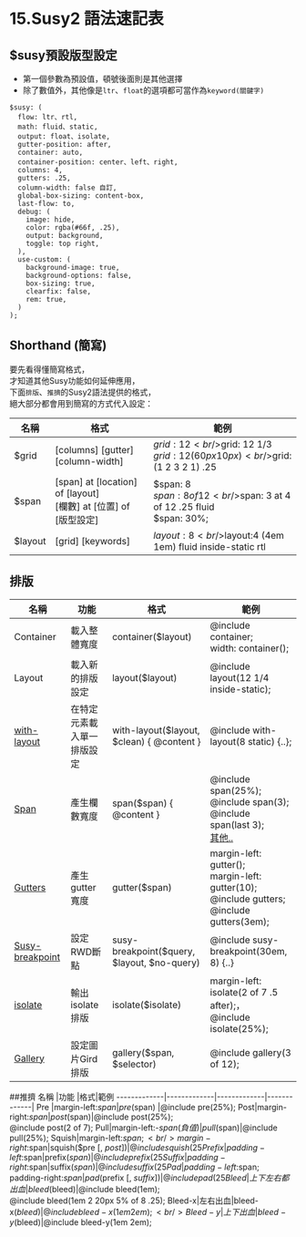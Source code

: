 # 15.Susy2 語法速記表

## $susy預設版型設定
* 第一個參數為預設值，頓號後面則是其他選擇
* 除了數值外，其他像是`ltr`、`float`的選項都可當作為`keyword(關鍵字)`  


```
$susy: (
  flow: ltr、rtl,
  math: fluid、static,
  output: float、isolate,
  gutter-position: after,
  container: auto,
  container-position: center、left、right,
  columns: 4,
  gutters: .25,
  column-width: false 自訂,
  global-box-sizing: content-box,
  last-flow: to,
  debug: (
    image: hide,
    color: rgba(#66f, .25),
    output: background,
    toggle: top right,
  ),
  use-custom: (
    background-image: true,
    background-options: false,
    box-sizing: true,
    clearfix: false,
    rem: true,
  )
);
```
## Shorthand (簡寫)
要先看得懂簡寫格式，  
才知道其他Susy功能如何延伸應用，  
下面`排版`、`推擠`的Susy2語法提供的格式，  
絕大部分都會用到簡寫的方式代入設定： 

名稱  | 格式 | 範例  | 
------------- | -------------  | -------------  
$grid | [columns] [gutter] [column-width] | $grid: 12<br />$grid: 12 1/3 <br />$grid: 12 (60px 10px)<br />$grid: (1 2 3 2 1) .25
$span | [span] at [location] of [layout] <br /> [欄數] at [位置] of [版型設定]  | $span: 8<br /> $span:8 of 12<br />$span: 3 at 4 of 12 .25 fluid <br />$span: 30%;
$layout | [grid] [keywords]  | $layout:8<br />$layout:4 (4em 1em) fluid inside-static rtl

## 排版
名稱  |功能 |格式|範例
-------------|-------------|-------------|-------------|
Container|載入整體寬度|container($layout)|@include container;<br/>width: container(); <br/>
Layout |載入新的排版設定 | layout($layout) |@include layout(12 1/4 inside-static);
<a href="https://github.com/gonsakon/Learn-Sass-in-90-days/blob/master/docs/susy2/9.%E4%BD%BF%E7%94%A8with%20layout%E8%AE%93%E7%89%88%E5%9E%8B%E5%90%8C%E6%99%82%E5%AD%98%E5%9C%A8%E5%85%A9%E7%A8%AE%E4%BB%A5%E4%B8%8A%E7%9A%84Grid.markdown" target="_blank">with-layout</a>|在特定元素載入單一排版設定| with-layout($layout, $clean) { @content }| @include with-layout(8 static) {..};
<a href="https://github.com/gonsakon/Learn-Sass-in-90-days/blob/master/docs/susy2/12.Toolkit%20-%20span%20Mixin%E3%80%81function.markdown" target="_blank">Span</a>|產生欄數寬度|span($span) { @content }|@include span(25%); <br /> @include span(3); <br /> @include span(last 3);<br /><a href="https://github.com/gonsakon/Learn-Sass-in-90-days/blob/master/docs/susy2/12.Toolkit%20-%20span%20Mixin%E3%80%81function.markdown" target="_blank">其他..</a>
<a href="https://github.com/gonsakon/Learn-Sass-in-90-days/blob/master/docs/susy2/13.Toolkit%20-%20gutter%E3%80%81container.markdown#gutters" target="_blank">Gutters</a>|產生gutter寬度|gutter($span)|margin-left: gutter(); <br />margin-left: gutter(10); <br />@include gutters; <br /> @include gutters(3em);
<a href="https://github.com/gonsakon/Learn-Sass-in-90-days/blob/master/docs/susy2/7.markdown" target="_blank">Susy-breakpoint</a>|設定RWD斷點|susy-breakpoint($query, $layout, $no-query)|@include susy-breakpoint(30em, 8) {..}
<a href="https://github.com/gonsakon/Learn-Sass-in-90-days/blob/master/docs/susy2/9.%E4%BD%BF%E7%94%A8with%20layout%E8%AE%93%E7%89%88%E5%9E%8B%E5%90%8C%E6%99%82%E5%AD%98%E5%9C%A8%E5%85%A9%E7%A8%AE%E4%BB%A5%E4%B8%8A%E7%9A%84Grid.markdown#%E7%AF%84%E4%BE%8B%E7%A8%8B%E5%BC%8F%E7%A2%BC" target="_blank">isolate</a>|輸出isolate排版|isolate($isolate)|margin-left: isolate(2 of 7 .5 after);，<br/>@include isolate(25%);
<a href="https://github.com/gonsakon/Learn-Sass-in-90-days/blob/master/docs/susy2/9.%E4%BD%BF%E7%94%A8with%20layout%E8%AE%93%E7%89%88%E5%9E%8B%E5%90%8C%E6%99%82%E5%AD%98%E5%9C%A8%E5%85%A9%E7%A8%AE%E4%BB%A5%E4%B8%8A%E7%9A%84Grid.markdown#%E7%AF%84%E4%BE%8B%E7%A8%8B%E5%BC%8F%E7%A2%BC" target="_blank">Gallery</a>|設定圖片Gird排版|gallery($span, $selector)|@include gallery(3 of 12);

##推擠
名稱  |功能 |格式|範例
-------------|-------------|-------------|-------------|
Pre |margin-left:$span | pre($span) |@include pre(25%);
Post|margin-right:$span| post($span)|@include post(25%); <br />@include post(2 of 7);
Pull|margin-left:-$span(負值)|pull($span)|@include pull(25%);
Squish|margin-left:$span; <br/>margin-right:$span|squish($pre [, $post])|@include squish(25%); <br/>@include squish(1, 3); 	
Prefix|padding-left:$span|prefix($span)|@include prefix(25%); <br/>@include prefix(2 of 7);
Suffix|padding-right:$span|suffix($span)|@include suffix(25%); <br/>@include suffix(2 of 7);
Pad|padding-left:$span;<br />padding-right:$span|pad($prefix [, $suffix])|@include pad(25%); <br/>@include pad(1, 3);
Bleed|上下左右都出血|bleed($bleed)|@include bleed(1em);<br />@include bleed(1em 2 20px 5% of 8 .25);
Bleed-x|左右出血|bleed-x($bleed)|@include bleed-x(1em 2em);<br/>
Bleed-y|上下出血|bleed-y($bleed)|@include bleed-y(1em 2em); 
